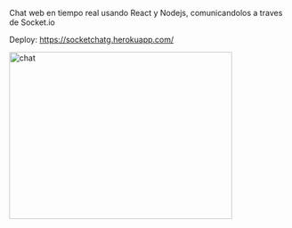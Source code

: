 Chat web en tiempo real usando React y Nodejs, comunicandolos a traves de Socket.io

Deploy: https://socketchatg.herokuapp.com/

<p>
<img align="center" width="400px" height="300px" src="./assets/chat.png" alt="chat"/>
</p>
